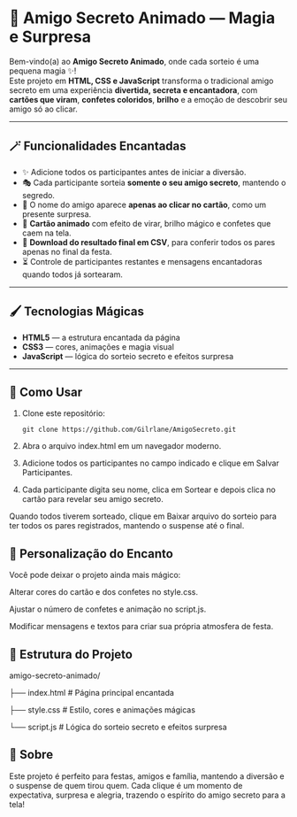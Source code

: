 # 🎁 Amigo Secreto Animado — Magia e Surpresa

Bem-vindo(a) ao **Amigo Secreto Animado**, onde cada sorteio é uma pequena magia ✨!  
Este projeto em **HTML, CSS e JavaScript** transforma o tradicional amigo secreto em uma experiência **divertida, secreta e encantadora**, com **cartões que viram**, **confetes coloridos**, **brilho** e a emoção de descobrir seu amigo só ao clicar.

---

## 🪄 Funcionalidades Encantadas

- ✨ Adicione todos os participantes antes de iniciar a diversão.  
- 🎭 Cada participante sorteia **somente o seu amigo secreto**, mantendo o segredo.  
- 💌 O nome do amigo aparece **apenas ao clicar no cartão**, como um presente surpresa.  
- 🎉 **Cartão animado** com efeito de virar, brilho mágico e confetes que caem na tela.  
- 📄 **Download do resultado final em CSV**, para conferir todos os pares apenas no final da festa.  
- ⏳ Controle de participantes restantes e mensagens encantadoras quando todos já sortearam.

---

## 🖌 Tecnologias Mágicas

- **HTML5** — a estrutura encantada da página  
- **CSS3** — cores, animações e magia visual  
- **JavaScript** — lógica do sorteio secreto e efeitos surpresa

---

## 🚀 Como Usar

1. Clone este repositório:


   ```git clone https://github.com/Gilrlane/AmigoSecreto.git```





3. Abra o arquivo index.html em um navegador moderno.

4. Adicione todos os participantes no campo indicado e clique em Salvar Participantes.

5. Cada participante digita seu nome, clica em Sortear e depois clica no cartão para revelar seu amigo secreto.

Quando todos tiverem sorteado, clique em Baixar arquivo do sorteio para ter todos os pares registrados, mantendo o suspense até o final.

## 🎨 Personalização do Encanto

Você pode deixar o projeto ainda mais mágico:

Alterar cores do cartão e dos confetes no style.css.

Ajustar o número de confetes e animação no script.js.

Modificar mensagens e textos para criar sua própria atmosfera de festa.



## 📂 Estrutura do Projeto

amigo-secreto-animado/

├── index.html       # Página principal encantada

├── style.css        # Estilo, cores e animações mágicas

└── script.js        # Lógica do sorteio secreto e efeitos surpresa



## 🎊 Sobre

Este projeto é perfeito para festas, amigos e família, mantendo a diversão e o suspense de quem tirou quem.
Cada clique é um momento de expectativa, surpresa e alegria, trazendo o espírito do amigo secreto para a tela!
